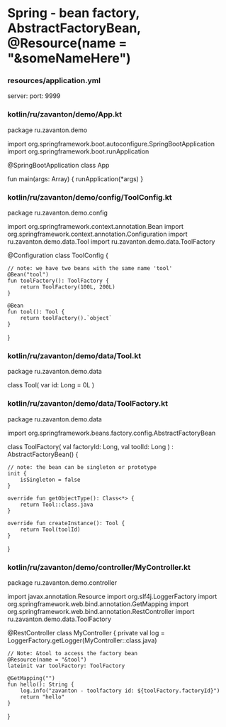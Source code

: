 # Spring - bean factory, AbstractFactoryBean, @Resource(name = "&someNameHere")



### resources/application.yml
server:
  port: 9999










### kotlin/ru/zavanton/demo/App.kt
package ru.zavanton.demo

import org.springframework.boot.autoconfigure.SpringBootApplication
import org.springframework.boot.runApplication

@SpringBootApplication
class App

fun main(args: Array<String>) {
    runApplication<App>(*args)
}










### kotlin/ru/zavanton/demo/config/ToolConfig.kt
package ru.zavanton.demo.config

import org.springframework.context.annotation.Bean
import org.springframework.context.annotation.Configuration
import ru.zavanton.demo.data.Tool
import ru.zavanton.demo.data.ToolFactory

@Configuration
class ToolConfig {

    // note: we have two beans with the same name 'tool'
    @Bean("tool")
    fun toolFactory(): ToolFactory {
        return ToolFactory(100L, 200L)
    }

    @Bean
    fun tool(): Tool {
        return toolFactory().`object`
    }
}










### kotlin/ru/zavanton/demo/data/Tool.kt
package ru.zavanton.demo.data

class Tool(
    var id: Long = 0L
)










### kotlin/ru/zavanton/demo/data/ToolFactory.kt
package ru.zavanton.demo.data

import org.springframework.beans.factory.config.AbstractFactoryBean

class ToolFactory(
    val factoryId: Long,
    val toolId: Long
) : AbstractFactoryBean<Tool>() {

    // note: the bean can be singleton or prototype
    init {
        isSingleton = false
    }

    override fun getObjectType(): Class<*> {
        return Tool::class.java
    }

    override fun createInstance(): Tool {
        return Tool(toolId)
    }
}










### kotlin/ru/zavanton/demo/controller/MyController.kt
package ru.zavanton.demo.controller

import javax.annotation.Resource
import org.slf4j.LoggerFactory
import org.springframework.web.bind.annotation.GetMapping
import org.springframework.web.bind.annotation.RestController
import ru.zavanton.demo.data.ToolFactory

@RestController
class MyController {
    private val log = LoggerFactory.getLogger(MyController::class.java)

    // Note: &tool to access the factory bean
    @Resource(name = "&tool")
    lateinit var toolFactory: ToolFactory

    @GetMapping("")
    fun hello(): String {
        log.info("zavanton - toolfactory id: ${toolFactory.factoryId}")
        return "hello"
    }
}
